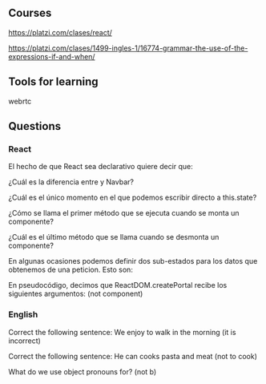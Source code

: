 ## Courses

https://platzi.com/clases/react/

https://platzi.com/clases/1499-ingles-1/16774-grammar-the-use-of-the-expressions-if-and-when/

## Tools for learning

webrtc

## Questions

### React

El hecho de que React sea declarativo quiere decir que:

¿Cuál es la diferencia entre <Navbar /> y Navbar?

¿Cuál es el único momento en el que podemos escribir directo a this.state?

¿Cómo se llama el primer método que se ejecuta cuando se monta un componente?

¿Cuál es el último método que se llama cuando se desmonta un componente?

En algunas ocasiones podemos definir dos sub-estados para los datos que obtenemos de una peticion. Esto son:

En pseudocódigo, decimos que ReactDOM.createPortal recibe los siguientes argumentos: (not component)

### English

Correct the following sentence: We enjoy to walk in the morning (it is incorrect)

Correct the following sentence: He can cooks pasta and meat (not to cook)

What do we use object pronouns for? (not b)
